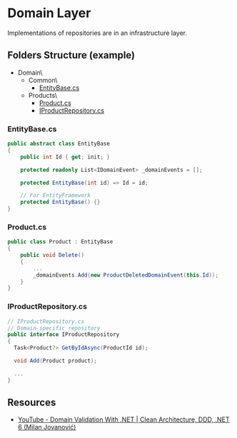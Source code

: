 # Domain Layer
Implementations of repositories are in an infrastructure layer.
## Folders Structure (example)
* Domain\
  * Common\
    * [EntityBase.cs](#entitybasecs)
  * Products\
    * [Product.cs](#productcs)
    * [IProductRepository.cs](#iproductrepositorycs)

### EntityBase.cs
```csharp
public abstract class EntityBase
{
    public int Id { get; init; }

    protected readonly List<IDomainEvent> _domainEvents = [];

    protected EntityBase(int id) => Id = id;

    // For EntityFramework
    protected EntityBase() {}
}
```

### Product.cs
```csharp
public class Product : EntityBase
{
    public void Delete()
    {
        ...
        _domainEvents.Add(new ProductDeletedDomainEvent(this.Id));
    }
}
```

### IProductRepository.cs
```csharp
// IProductRepository.cs
// Domain-specific repository
public interface IProductRepository
{
  Task<Product?> GetByIdAsync(ProductId id);

  void Add(Product product);

  ...
}
```

## Resources
* [YouTube - Domain Validation With .NET | Clean Architecture, DDD, .NET 6 (Milan Jovanović)](https://www.youtube.com/watch?v=KgfzM0QWHrQ)
